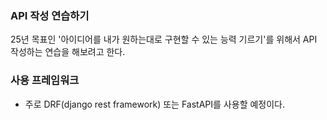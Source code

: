 ### API 작성 연습하기
25년 목표인 '아이디어를 내가 원하는대로 구현할 수 있는 능력 기르기'를 위해서 API 작성하는 연습을 해보려고 한다.

### 사용 프레임워크
- 주로 DRF(django rest framework) 또는 FastAPI를 사용할 예정이다.


